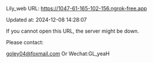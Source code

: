 Lily_web URL: https://1047-61-165-102-156.ngrok-free.app

Updated at: 2024-12-08 14:28:07

If you cannot open this URL, the server might be down.

Please contact: 

goley04@foxmail.com Or Wechat:GL_yeaH